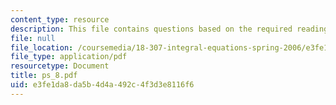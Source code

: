 ```yaml
---
content_type: resource
description: This file contains questions based on the required readings for the course.
file: null
file_location: /coursemedia/18-307-integral-equations-spring-2006/e3fe1da8da5b4d4a492c4f3d3e8116f6_ps_8.pdf
file_type: application/pdf
resourcetype: Document
title: ps_8.pdf
uid: e3fe1da8-da5b-4d4a-492c-4f3d3e8116f6
---
```

